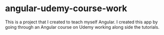 # angular-udemy-course-work

This is a project that I created to teach myself Angular. I created this app by going through an Angular course on Udemy working along side the tutorials. 
